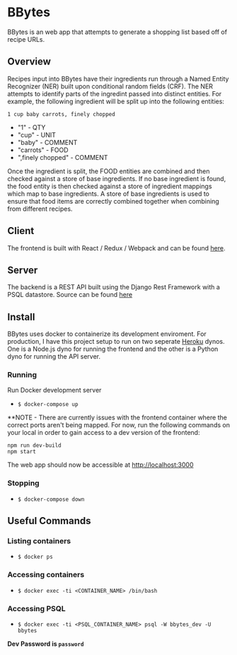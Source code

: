 # BBytes

BBytes is an web app that attempts to generate a shopping list based off of recipe URLs. 

## Overview

Recipes input into BBytes have their ingredients run through a Named Entity Recognizer (NER) built upon conditional random fields (CRF). The NER attempts to identify parts of the ingredint passed into distinct entities. For example, the following ingredient will be split up into the following entities:
```
1 cup baby carrots, finely chopped
```
- "1" - QTY
- "cup" - UNIT
- "baby" - COMMENT
- "carrots" - FOOD
- ",finely chopped" - COMMENT

Once the ingredient is split, the FOOD entities are combined and then checked against a store of base ingredients. If no base ingredient is found, the food entity is then checked against a store of ingredient mappings which map to base ingredients. A store of base ingredients is used to ensure that food items are correctly combined together when combining from different recipes.

## Client

The frontend is built with React / Redux / Webpack and can be found [here](https://github.com/Orevarc/bbytes_client).

## Server

The backend is a REST API built using the Django Rest Framework with a PSQL datastore. Source can be found [here](https://github.com/Orevarc/bbytes_server)

## Install

BBytes uses docker to containerize its development enviroment. For production, I have this project setup to run on two seperate [Heroku](https://www.heroku.com/) dynos. One is a Node.js dyno for running the frontend and the other is a Python dyno for running the API server.

### Running

Run Docker development server

- `$ docker-compose up`

**NOTE - There are currently issues with the frontend container where the correct ports aren't being mapped. For now, run the following commands on your local in order to gain access to a dev version of the frontend:

```
npm run dev-build
npm start
```

The web app should now be accessible at [http://localhost:3000](http://localhost:3000)

### Stopping 

- `$ docker-compose down`

## Useful Commands

### Listing containers

- `$ docker ps`

### Accessing containers

- `$ docker exec -ti <CONTAINER_NAME> /bin/bash`

### Accessing PSQL

- `$ docker exec -ti <PSQL_CONTAINER_NAME> psql -W bbytes_dev -U bbytes`

**Dev Password is `password`**
